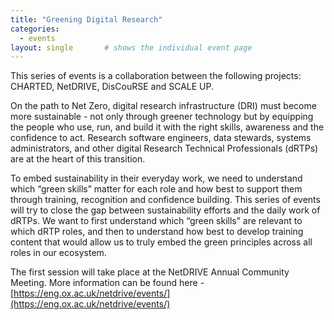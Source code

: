 ```yaml
---
title: "Greening Digital Research"
categories:
  - events
layout: single       # shows the individual event page
---
```


This series of events is a collaboration between the following projects: CHARTED, NetDRIVE, DisCouRSE and SCALE UP. 

On the path to Net Zero, digital research infrastructure (DRI) must become more sustainable - not only through greener technology but by equipping the people who use, run, and build it with the right skills, awareness and the confidence to act. Research software engineers, data stewards, systems administrators, and other digital Research Technical Professionals (dRTPs) are at the heart of this transition. 

To embed sustainability in their everyday work, we need to understand which “green skills” matter for each role and how best to support them through training, recognition and confidence building. This series of events will try to close the gap between sustainability efforts and the daily work of dRTPs. We want to first understand which “green skills” are relevant to which dRTP roles, and then to understand how best to develop training content that would allow us to truly embed the green principles across all roles in our ecosystem.

The first session will take place at the NetDRIVE Annual Community Meeting. More information can be found here -  [https://eng.ox.ac.uk/netdrive/events/](https://eng.ox.ac.uk/netdrive/events/) 